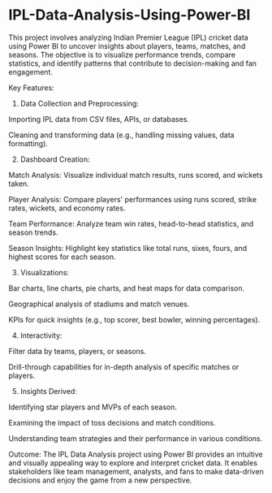 # IPL-Data-Analysis-Using-Power-BI
This project involves analyzing Indian Premier League (IPL) cricket data using Power BI to uncover insights about players, teams, matches, and seasons. The objective is to visualize performance trends, compare statistics, and identify patterns that contribute to decision-making and fan engagement.

Key Features:
1. Data Collection and Preprocessing:

Importing IPL data from CSV files, APIs, or databases.

Cleaning and transforming data (e.g., handling missing values, data formatting).

2. Dashboard Creation:

Match Analysis: Visualize individual match results, runs scored, and wickets taken.

Player Analysis: Compare players' performances using runs scored, strike rates, wickets, and economy rates.

Team Performance: Analyze team win rates, head-to-head statistics, and season trends.

Season Insights: Highlight key statistics like total runs, sixes, fours, and highest scores for each season.



3. Visualizations:

Bar charts, line charts, pie charts, and heat maps for data comparison.

Geographical analysis of stadiums and match venues.

KPIs for quick insights (e.g., top scorer, best bowler, winning percentages).



4. Interactivity:

Filter data by teams, players, or seasons.

Drill-through capabilities for in-depth analysis of specific matches or players.



5. Insights Derived:

Identifying star players and MVPs of each season.

Examining the impact of toss decisions and match conditions.

Understanding team strategies and their performance in various conditions.




Outcome:
The IPL Data Analysis project using Power BI provides an intuitive and visually appealing way to explore and interpret cricket data. It enables stakeholders like team management, analysts, and fans to make data-driven decisions and enjoy the game from a new perspective.
